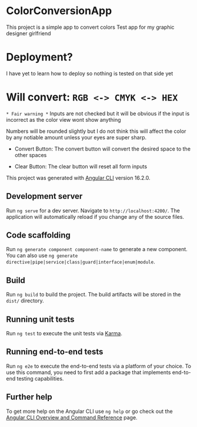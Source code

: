 # ColorConversionApp

This project is a simple app to convert colors
Test app for my graphic designer girlfriend

# Deployment?

I have yet to learn how to deploy so nothing is tested on that side yet

# Will convert: `RGB <-> CMYK <-> HEX`

`* Fair warning *`
Inputs are not checked but it will be obvious if the input is incorrect as the color view wont show anything

Numbers will be rounded slightly but I do not think this will affect the color by any notiable amount unless your eyes are super sharp.

- Convert Button:
  The convert button will convert the desired space to the other spaces

- Clear Button:
  The clear button will reset all form inputs

This project was generated with [Angular CLI](https://github.com/angular/angular-cli) version 16.2.0.

## Development server

Run `ng serve` for a dev server. Navigate to `http://localhost:4200/`. The application will automatically reload if you change any of the source files.

## Code scaffolding

Run `ng generate component component-name` to generate a new component. You can also use `ng generate directive|pipe|service|class|guard|interface|enum|module`.

## Build

Run `ng build` to build the project. The build artifacts will be stored in the `dist/` directory.

## Running unit tests

Run `ng test` to execute the unit tests via [Karma](https://karma-runner.github.io).

## Running end-to-end tests

Run `ng e2e` to execute the end-to-end tests via a platform of your choice. To use this command, you need to first add a package that implements end-to-end testing capabilities.

## Further help

To get more help on the Angular CLI use `ng help` or go check out the [Angular CLI Overview and Command Reference](https://angular.io/cli) page.
